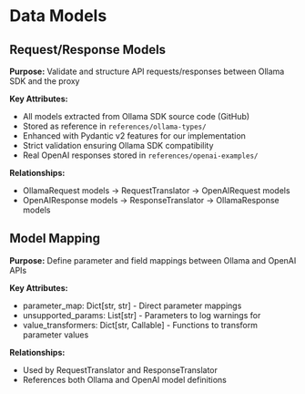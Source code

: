 # Data Models

## Request/Response Models

**Purpose:** Validate and structure API requests/responses between Ollama SDK and the proxy

**Key Attributes:**
- All models extracted from Ollama SDK source code (GitHub)
- Stored as reference in `references/ollama-types/`
- Enhanced with Pydantic v2 features for our implementation
- Strict validation ensuring Ollama SDK compatibility
- Real OpenAI responses stored in `references/openai-examples/`

**Relationships:**
- OllamaRequest models → RequestTranslator → OpenAIRequest models
- OpenAIResponse models → ResponseTranslator → OllamaResponse models

## Model Mapping

**Purpose:** Define parameter and field mappings between Ollama and OpenAI APIs

**Key Attributes:**
- parameter_map: Dict[str, str] - Direct parameter mappings
- unsupported_params: List[str] - Parameters to log warnings for
- value_transformers: Dict[str, Callable] - Functions to transform parameter values

**Relationships:**
- Used by RequestTranslator and ResponseTranslator
- References both Ollama and OpenAI model definitions
